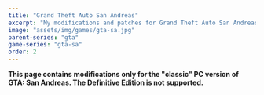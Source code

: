```yaml
---
title: "Grand Theft Auto San Andreas"
excerpt: "My modifications and patches for Grand Theft Auto San Andreas: SilentPatch, GInput, ASI Loader and more."
image: "assets/img/games/gta-sa.jpg"
parent-series: "gta"
game-series: "gta-sa"
order: 2
---
```

**<span style="white-space:nowrap"><i class="fas fa-exclamation-triangle" style="color:DarkOrange"></i> This</span> page contains modifications only for the "classic" PC version of GTA: San Andreas. The Definitive Edition is not <span style="white-space:nowrap">supported. <i class="fas fa-exclamation-triangle" style="color:DarkOrange"></i></span>**
